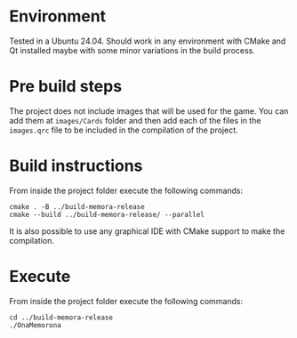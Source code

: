# Environment

Tested in a Ubuntu 24.04. Should work in any environment with CMake and Qt installed maybe with some minor variations in the build process.

# Pre build steps

The project does not include images that will be used for the game. You can add them at `images/Cards` folder and then add each of the files in the `images.qrc` file to be included in the compilation of the project.

# Build instructions

From inside the project folder execute the following commands:

```
cmake . -B ../build-memora-release
cmake --build ../build-memora-release/ --parallel
```

It is also possible to use any graphical IDE with CMake support to make the compilation.

# Execute

From inside the project folder execute the following commands:

```
cd ../build-memora-release
./OnaMemorona
```
